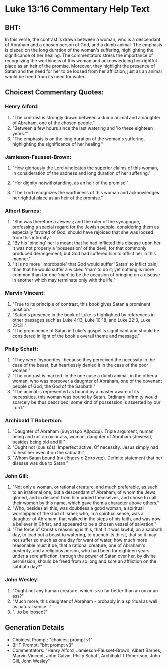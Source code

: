 # Luke 13:16 Commentary Help Text

## BHT:
In this verse, the contrast is drawn between a woman, who is a descendant of Abraham and a chosen person of God, and a dumb animal. The emphasis is placed on the long duration of the woman's suffering, highlighting the significance of her healing. The commentators stress the importance of recognizing the worthiness of this woman and acknowledging her rightful place as an heir of the promise. Moreover, they highlight the presence of Satan and the need for her to be loosed from her affliction, just as an animal would be freed from its need for water.

## Choicest Commentary Quotes:
### Henry Alford:
1. "The contrast is strongly drawn between a dumb animal and a daughter of Abraham, one of the chosen people."
2. "Between a few hours since the last watering and 'lo these eighteen years.'"
3. "The emphasis is on the long duration of the woman's suffering, highlighting the significance of her healing."

### Jamieson-Fausset-Brown:
1. "How gloriously the Lord vindicates the superior claims of this woman, in consideration of the sadness and long duration of her suffering." 

2. "Her dignity notwithstanding, as an heir of the promise!" 

3. "The Lord recognizes the worthiness of this woman and acknowledges her rightful place as an heir of the promise."

### Albert Barnes:
1. "She was therefore a Jewess; and the ruler of the synagogue, professing a special regard for the Jewish people, considering them as especially favored of God, should have rejoiced that she was loosed from this infirmity."
2. "By his 'binding' her is meant that he had inflicted this disease upon her. It was not properly a 'possession' of the devil, for that commonly produced derangement; but God had suffered him to afflict her in this manner."
3. "It is no more 'improbable' that God would suffer 'Satan' to inflict pain, than that he would suffer a wicked 'man' to do it; yet nothing is more common than for one 'man' to be the occasion of bringing on a disease in another which may terminate only with the life."

### Marvin Vincent:
1. "True to its principle of contrast, this book gives Satan a prominent position." 
2. "Satan's presence in the book of Luke is highlighted by references in other passages such as Luke 4:13, Luke 10:18, and Luke 22:3, Luke 22:31." 
3. "The prominence of Satan in Luke's gospel is significant and should be considered in light of the book's overall theme and message."

### Philip Schaff:
1. "They were ‘hypocrites,’ because they perceived the necessity in the case of the beast, but heartlessly denied it in the case of the poor woman."
2. "The contrast is marked. In the one case a dumb animal, in the other a woman, who was moreover a daughter of Abraham, one of the covenant people of God, the God of the Sabbath."
3. "The animal is represented as bound by a master aware of its necessities, this woman was bound by Satan. Ordinary infirmity would scarcely be thus described; some kind of possession is asserted by our Lord."

### Archibald T Robertson:
1. "Daughter of Abraham (θυγατερα Αβρααμ). Triple argument, human being and not an ox or ass, woman, daughter of Abraham (Jewess), besides being old and ill."
2. "Ought not (ουκ εδε). Imperfect active. Of necessity. Jesus simply had to heal her even if on the sabbath."
3. "Whom Satan bound (ην εδησεν ο Σατανας). Definite statement that her disease was due to Satan."

### John Gill:
1. "Not only a woman, or rational creature, and much preferable, as such, to an irrational one; but a descendant of Abraham, of whom the Jews gloried, and in descent from him prided themselves, and chose to call their women by this name, which gave them a character above others."
2. "Who, besides all this, was doubtless a good woman, a spiritual worshipper of the God of Israel; who, in a spiritual sense, was a daughter of Abraham, that walked in the steps of his faith, and was now a believer in Christ, and appeared to be a chosen vessel of salvation."
3. "The force of Christ's reasoning is this, that if it was lawful, on a sabbath day, to lead out a beast to watering, to quench its thirst, that so it may not suffer so much as one day for want of water, how much more reasonable must it be, that a rational creature, one of Abraham's posterity, and a religious person, who had been for eighteen years under a sore affliction, through the power of Satan over her, by divine permission, should be freed from so long and sore an affliction on the sabbath day?"

### John Wesley:
1. "Ought not any human creature, which is so far better than an ox or an ass?"
2. "Much more, this daughter of Abraham - probably in a spiritual as well as natural sense..."
3. "...to be loosed?"


## Generation Details
- Choicest Prompt: "choicest prompt v1"
- BHT Prompt: "bht prompt v3"
- Commentators: "Henry Alford, Jamieson-Fausset-Brown, Albert Barnes, Marvin Vincent, John Calvin, Philip Schaff, Archibald T Robertson, John Gill, John Wesley"
